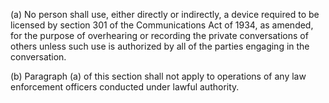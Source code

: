 (a) No person shall use, either directly or indirectly, a device required to be licensed by section 301 of the Communications Act of 1934, as amended, for the purpose of overhearing or recording the private conversations of others unless such use is authorized by all of the parties engaging in the conversation.

(b) Paragraph (a) of this section shall not apply to operations of any law enforcement officers conducted under lawful authority.

